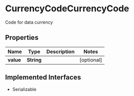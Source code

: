 

# CurrencyCodeCurrencyCode

Code for data currency

## Properties

Name | Type | Description | Notes
------------ | ------------- | ------------- | -------------
**value** | **String** |  |  [optional]


## Implemented Interfaces

* Serializable


